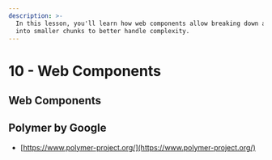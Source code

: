 ```yaml
---
description: >-
  In this lesson, you'll learn how web components allow breaking down a web app
  into smaller chunks to better handle complexity.
---
```


# 10 - Web Components

## Web Components

## Polymer by Google

* [https://www.polymer-project.org/](https://www.polymer-project.org/)



